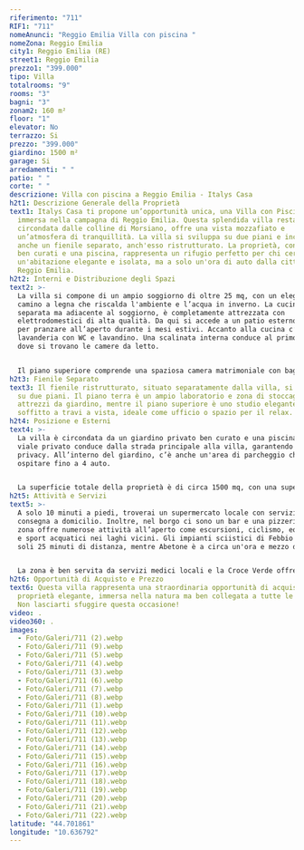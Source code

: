 ```yaml
---
riferimento: "711"
RIF1: "711"
nomeAnunci: "Reggio Emilia Villa con piscina "
nomeZona: Reggio Emilia
city1: Reggio Emilia (RE)
street1: Reggio Emilia
prezzo1: "399.000"
tipo: Villa
totalrooms: "9"
rooms: "3"
bagni: "3"
zonam2: 160 m²
floor: "1"
elevator: No
terrazzo: Si
prezzo: "399.000"
giardino: 1500 m²
garage: Si
arredamenti: " "
patio: " "
corte: " "
descrizione: Villa con piscina a Reggio Emilia - Italys Casa
h2t1: Descrizione Generale della Proprietà
text1: Italys Casa ti propone un’opportunità unica, una Villa con Piscina
  immersa nella campagna di Reggio Emilia. Questa splendida villa restaurata,
  circondata dalle colline di Morsiano, offre una vista mozzafiato e
  un’atmosfera di tranquillità. La villa si sviluppa su due piani e include
  anche un fienile separato, anch'esso ristrutturato. La proprietà, con giardini
  ben curati e una piscina, rappresenta un rifugio perfetto per chi cerca
  un'abitazione elegante e isolata, ma a solo un'ora di auto dalla città di
  Reggio Emilia.
h2t2: Interni e Distribuzione degli Spazi
text2: >-
  La villa si compone di un ampio soggiorno di oltre 25 mq, con un elegante
  camino a legna che riscalda l'ambiente e l’acqua in inverno. La cucina,
  separata ma adiacente al soggiorno, è completamente attrezzata con
  elettrodomestici di alta qualità. Da qui si accede a un patio esterno, ideale
  per pranzare all’aperto durante i mesi estivi. Accanto alla cucina c’è una
  lavanderia con WC e lavandino. Una scalinata interna conduce al primo piano
  dove si trovano le camere da letto.


  Il piano superiore comprende una spaziosa camera matrimoniale con bagno en suite (doccia, WC e lavandino) e riscaldamento a pavimento. Un grande bagno centrale separa le due camere da letto degli ospiti, che sono entrambe di buone dimensioni. Il corridoio e le camere offrono ampio spazio per armadi.
h2t3: Fienile Separato
text3: Il fienile ristrutturato, situato separatamente dalla villa, si sviluppa
  su due piani. Il piano terra è un ampio laboratorio e zona di stoccaggio per
  attrezzi da giardino, mentre il piano superiore è uno studio elegante, con
  soffitto a travi a vista, ideale come ufficio o spazio per il relax.
h2t4: Posizione e Esterni
text4: >-
  La villa è circondata da un giardino privato ben curato e una piscina. Un
  viale privato conduce dalla strada principale alla villa, garantendo molta
  privacy. All’interno del giardino, c’è anche un'area di parcheggio che può
  ospitare fino a 4 auto.


  La superficie totale della proprietà è di circa 1500 mq, con una superficie interna della villa di 160 mq e del fienile di 60 mq.
h2t5: Attività e Servizi
text5: >-
  A solo 10 minuti a piedi, troverai un supermercato locale con servizio di
  consegna a domicilio. Inoltre, nel borgo ci sono un bar e una pizzeria. La
  zona offre numerose attività all’aperto come escursioni, ciclismo, equitazione
  e sport acquatici nei laghi vicini. Gli impianti sciistici di Febbio sono a
  soli 25 minuti di distanza, mentre Abetone è a circa un'ora e mezzo di auto.


  La zona è ben servita da servizi medici locali e la Croce Verde offre un eccellente supporto.
h2t6: Opportunità di Acquisto e Prezzo
text6: Questa villa rappresenta una straordinaria opportunità di acquistare una
  proprietà elegante, immersa nella natura ma ben collegata a tutte le comodità.
  Non lasciarti sfuggire questa occasione!
video: .
video360: .
images:
  - Foto/Galeri/711 (2).webp
  - Foto/Galeri/711 (9).webp
  - Foto/Galeri/711 (5).webp
  - Foto/Galeri/711 (4).webp
  - Foto/Galeri/711 (3).webp
  - Foto/Galeri/711 (6).webp
  - Foto/Galeri/711 (7).webp
  - Foto/Galeri/711 (8).webp
  - Foto/Galeri/711 (1).webp
  - Foto/Galeri/711 (10).webp
  - Foto/Galeri/711 (11).webp
  - Foto/Galeri/711 (12).webp
  - Foto/Galeri/711 (13).webp
  - Foto/Galeri/711 (14).webp
  - Foto/Galeri/711 (15).webp
  - Foto/Galeri/711 (16).webp
  - Foto/Galeri/711 (17).webp
  - Foto/Galeri/711 (18).webp
  - Foto/Galeri/711 (19).webp
  - Foto/Galeri/711 (20).webp
  - Foto/Galeri/711 (21).webp
  - Foto/Galeri/711 (22).webp
latitude: "44.701861"
longitude: "10.636792"
---
```

